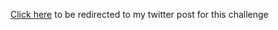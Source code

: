 [Click here](https://twitter.com/tajwelljones/status/1437958801085272064) to be redirected to my twitter post for this challenge
